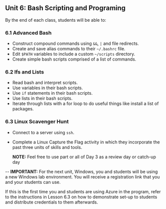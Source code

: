 ## Unit 6: Bash Scripting and Programing

By the end of each class, students will be able to:


### 6.1 Advanced Bash

- Construct compound commands using `&&`, `|` and file redirects.
- Create and save alias commands to their `~/.bashrc` file.
- Edit `$PATH` variables to include a custom `~/scripts` directory.
- Create simple bash scripts comprised of a list of commands.


### 6.2 Ifs and Lists


- Read bash and interpret scripts.
- Use variables in their bash scripts.
- Use `if` statements in their bash scripts.
- Use lists in their bash scripts.
- Iterate through lists with a for loop to do useful things like install a list of packages.


### 6.3 Linux Scavenger Hunt

- Connect to a server using `ssh`.
- Complete a Linux Capture the Flag activity in which they incorporate the past three units of skills and tools.

  **NOTE:** Feel free to use part or all of Day 3 as a review day or catch-up day

--
**IMPORTANT:** For the next unit, Windows, you and students will be using a new Windows lab environment. You will receive a registration link that you and your students can use. 

If this is the first time you and students are using Azure in the program, refer to the instructions in Lesson 6.3 on how to demonstrate set-up to students and distribute credentials to them afterwards.
